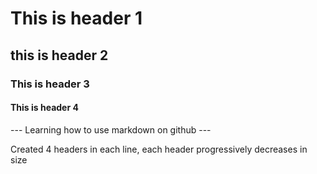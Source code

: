# This is header 1
## this is header 2
### This is header 3
#### This is header 4
--- Learning how to use markdown on github --- 

Created 4 headers in each line, each header progressively decreases in size
